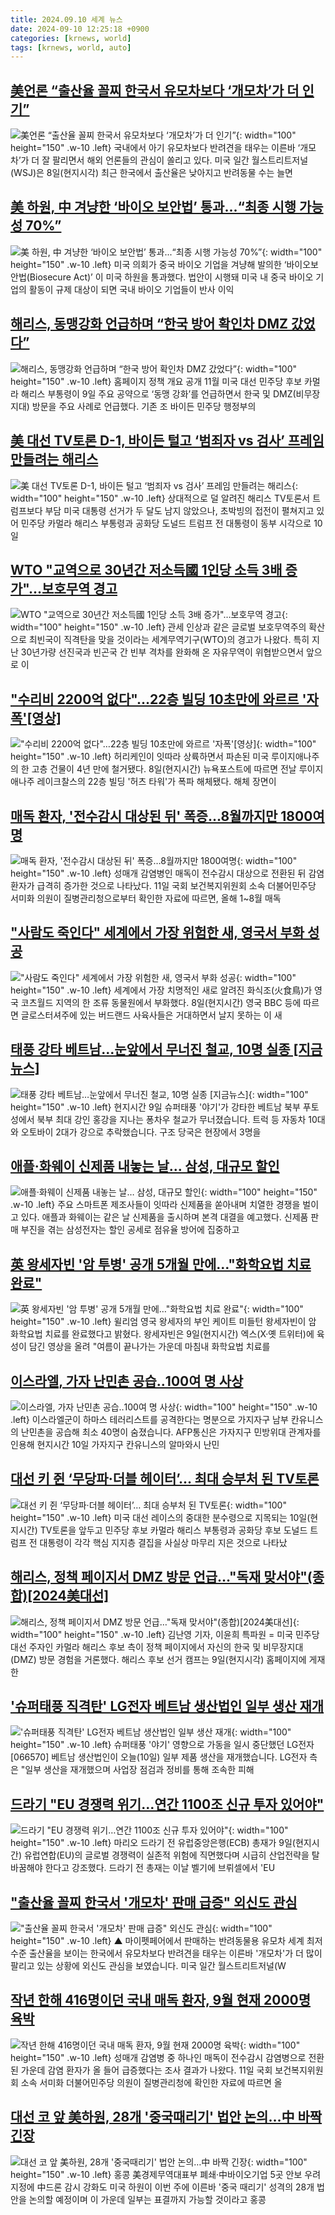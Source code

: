 ```yaml
---
title: 2024.09.10 세계 뉴스
date: 2024-09-10 12:25:18 +0900
categories: [krnews, world]
tags: [krnews, world, auto]
---
```

## [美언론 “출산율 꼴찌 한국서 유모차보다 ‘개모차’가 더 인기”](https://n.news.naver.com/mnews/article/366/0001016873)

![美언론 “출산율 꼴찌 한국서 유모차보다 ‘개모차’가 더 인기”](https://mimgnews.pstatic.net/image/origin/366/2024/09/09/1016873.jpg?type=nf220_150){: width="100" height="150" .w-10 .left}
국내에서 아기 유모차보다 반려견을 태우는 이른바 ‘개모차’가 더 잘 팔리면서 해외 언론들의 관심이 쏠리고 있다. 미국 일간 월스트리트저널(WSJ)은 8일(현지시각) 최근 한국에서 출산율은 낮아지고 반려동물 수는 늘면

## [美 하원, 中 겨냥한 ‘바이오 보안법’ 통과...“최종 시행 가능성 70%”](https://n.news.naver.com/mnews/article/023/0003857752)

![美 하원, 中 겨냥한 ‘바이오 보안법’ 통과...“최종 시행 가능성 70%”](https://mimgnews.pstatic.net/image/origin/023/2024/09/10/3857752.jpg?type=nf220_150){: width="100" height="150" .w-10 .left}
미국 의회가 중국 바이오 기업을 겨냥해 발의한 ‘바이오보안법(Biosecure Act)’ 이 미국 하원을 통과했다. 법안이 시행돼 미국 내 중국 바이오 기업의 활동이 규제 대상이 되면 국내 바이오 기업들이 반사 이익

## [해리스, 동맹강화 언급하며 “한국 방어 확인차 DMZ 갔었다”](https://n.news.naver.com/mnews/article/023/0003857633)

![해리스, 동맹강화 언급하며 “한국 방어 확인차 DMZ 갔었다”](https://mimgnews.pstatic.net/image/origin/023/2024/09/09/3857633.jpg?type=nf220_150){: width="100" height="150" .w-10 .left}
홈페이지 정책 개요 공개 11월 미국 대선 민주당 후보 카멀라 해리스 부통령이 9일 주요 공약으로 ‘동맹 강화’를 언급하면서 한국 및 DMZ(비무장지대) 방문을 주요 사례로 언급했다. 기존 조 바이든 민주당 행정부의

## [美 대선 TV토론 D-1, 바이든 털고 ‘범죄자 vs 검사’ 프레임 만들려는 해리스](https://n.news.naver.com/mnews/article/366/0001017022)

![美 대선 TV토론 D-1, 바이든 털고 ‘범죄자 vs 검사’ 프레임 만들려는 해리스](https://mimgnews.pstatic.net/image/origin/366/2024/09/10/1017022.jpg?type=nf220_150){: width="100" height="150" .w-10 .left}
상대적으로 덜 알려진 해리스 TV토론서 트럼프보다 부담 미국 대통령 선거가 두 달도 남지 않았으나, 초박빙의 접전이 펼쳐지고 있어 민주당 카멀라 해리스 부통령과 공화당 도널드 트럼프 전 대통령이 동부 시각으로 10일

## [WTO "교역으로 30년간 저소득國 1인당 소득 3배 증가"…보호무역 경고](https://n.news.naver.com/mnews/article/277/0005470250)

![WTO "교역으로 30년간 저소득國 1인당 소득 3배 증가"…보호무역 경고](https://mimgnews.pstatic.net/image/origin/277/2024/09/10/5470250.jpg?type=nf220_150){: width="100" height="150" .w-10 .left}
관세 인상과 같은 글로벌 보호무역주의 확산으로 최빈국이 직격탄을 맞을 것이라는 세계무역기구(WTO)의 경고가 나왔다. 특히 지난 30년가량 선진국과 빈곤국 간 빈부 격차를 완화해 온 자유무역이 위협받으면서 앞으로 이

## ["수리비 2200억 없다"…22층 빌딩 10초만에 와르르 '자폭'[영상]](https://n.news.naver.com/mnews/article/421/0007780162)

!["수리비 2200억 없다"…22층 빌딩 10초만에 와르르 '자폭'[영상]](https://mimgnews.pstatic.net/image/origin/421/2024/09/09/7780162.jpg?type=nf220_150){: width="100" height="150" .w-10 .left}
허리케인이 잇따라 상륙하면서 파손된 미국 루이지애나주의 한 고층 건물이 4년 만에 철거됐다. 8일(현지시간) 뉴욕포스트에 따르면 전날 루이지애나주 레이크찰스의 22층 빌딩 '허츠 타워'가 폭파 해체됐다. 해체 장면이

## [매독 환자, '전수감시 대상된 뒤' 폭증…8월까지만 1800여명](https://n.news.naver.com/mnews/article/079/0003937089)

![매독 환자, '전수감시 대상된 뒤' 폭증…8월까지만 1800여명](https://mimgnews.pstatic.net/image/origin/079/2024/09/10/3937089.jpg?type=nf220_150){: width="100" height="150" .w-10 .left}
성매개 감염병인 매독이 전수감시 대상으로 전환된 뒤 감염 환자가 급격히 증가한 것으로 나타났다. 11일 국회 보건복지위원회 소속 더불어민주당 서미화 의원이 질병관리청으로부터 확인한 자료에 따르면, 올해 1~8월 매독

## ["사람도 죽인다" 세계에서 가장 위험한 새, 영국서 부화 성공](https://n.news.naver.com/mnews/article/025/0003385447)

!["사람도 죽인다" 세계에서 가장 위험한 새, 영국서 부화 성공](https://mimgnews.pstatic.net/image/origin/025/2024/09/10/3385447.jpg?type=nf220_150){: width="100" height="150" .w-10 .left}
세계에서 가장 치명적인 새로 알려진 화식조(火食鳥)가 영국 코츠월드 지역의 한 조류 동물원에서 부화했다. 8일(현지시간) 영국 BBC 등에 따르면 글로스터셔주에 있는 버드랜드 사육사들은 거대하면서 날지 못하는 이 새

## [태풍 강타 베트남…눈앞에서 무너진 철교, 10명 실종 [지금뉴스]](https://n.news.naver.com/mnews/article/056/0011797766)

![태풍 강타 베트남…눈앞에서 무너진 철교, 10명 실종 [지금뉴스]](https://mimgnews.pstatic.net/image/origin/056/2024/09/10/11797766.jpg?type=nf220_150){: width="100" height="150" .w-10 .left}
현지시간 9일 슈퍼태풍 '야기'가 강타한 베트남 북부 푸토성에서 북부 최대 강인 홍강을 지나는 퐁차우 철교가 무너졌습니다. 트럭 등 자동차 10대와 오토바이 2대가 강으로 추락했습니다. 구조 당국은 현장에서 3명을

## [애플·화웨이 신제품 내놓는 날… 삼성, 대규모 할인](https://n.news.naver.com/mnews/article/005/0001724132)

![애플·화웨이 신제품 내놓는 날… 삼성, 대규모 할인](https://mimgnews.pstatic.net/image/origin/005/2024/09/10/1724132.jpg?type=nf220_150){: width="100" height="150" .w-10 .left}
주요 스마트폰 제조사들이 잇따라 신제품을 쏟아내며 치열한 경쟁을 벌이고 있다. 애플과 화웨이는 같은 날 신제품을 출시하며 본격 대결을 예고했다. 신제품 판매 부진을 겪는 삼성전자는 할인 공세로 점유율 방어에 집중하고

## [英 왕세자빈 '암 투병' 공개 5개월 만에…"화학요법 치료 완료"](https://n.news.naver.com/mnews/article/025/0003385460)

![英 왕세자빈 '암 투병' 공개 5개월 만에…"화학요법 치료 완료"](https://mimgnews.pstatic.net/image/origin/025/2024/09/10/3385460.jpg?type=nf220_150){: width="100" height="150" .w-10 .left}
윌리엄 영국 왕세자의 부인 케이트 미들턴 왕세자빈이 암 화학요법 치료를 완료했다고 밝혔다. 왕세자빈은 9일(현지시간) 엑스(X·옛 트위터)에 육성이 담긴 영상을 올려 "여름이 끝나가는 가운데 마침내 화학요법 치료를

## [이스라엘, 가자 난민촌 공습‥100여 명 사상](https://n.news.naver.com/mnews/article/214/0001373443)

![이스라엘, 가자 난민촌 공습‥100여 명 사상](https://mimgnews.pstatic.net/image/origin/214/2024/09/10/1373443.jpg?type=nf220_150){: width="100" height="150" .w-10 .left}
이스라엘군이 하마스 테러리스트를 공격한다는 명분으로 가지자구 남부 칸유니스의 난민촌을 공습해 최소 40명이 숨졌습니다. AFP통신은 가자지구 민방위대 관계자를 인용해 현지시간 10일 가자지구 칸유니스의 알마와시 난민

## [대선 키 쥔 ‘무당파·더블 헤이터’… 최대 승부처 된 TV토론](https://n.news.naver.com/mnews/article/005/0001724100)

![대선 키 쥔 ‘무당파·더블 헤이터’… 최대 승부처 된 TV토론](https://mimgnews.pstatic.net/image/origin/005/2024/09/10/1724100.jpg?type=nf220_150){: width="100" height="150" .w-10 .left}
미국 대선 레이스의 중대한 분수령으로 지목되는 10일(현지시간) TV토론을 앞두고 민주당 후보 카멀라 해리스 부통령과 공화당 후보 도널드 트럼프 전 대통령이 각각 핵심 지지층 결집을 사실상 마무리 지은 것으로 나타났

## [해리스, 정책 페이지서 DMZ 방문 언급…"독재 맞서야"(종합)[2024美대선]](https://n.news.naver.com/mnews/article/003/0012777816)

![해리스, 정책 페이지서 DMZ 방문 언급…"독재 맞서야"(종합)[2024美대선]](https://mimgnews.pstatic.net/image/origin/003/2024/09/10/12777816.jpg?type=nf220_150){: width="100" height="150" .w-10 .left}
김난영 기자, 이윤희 특파원 = 미국 민주당 대선 주자인 카멀라 해리스 후보 측이 정책 페이지에서 자신의 한국 및 비무장지대(DMZ) 방문 경험을 거론했다. 해리스 후보 선거 캠프는 9일(현지시각) 홈페이지에 게재한

## ['슈퍼태풍 직격탄' LG전자 베트남 생산법인 일부 생산 재개](https://n.news.naver.com/mnews/article/057/0001840958)

!['슈퍼태풍 직격탄' LG전자 베트남 생산법인 일부 생산 재개](https://mimgnews.pstatic.net/image/origin/057/2024/09/10/1840958.jpg?type=nf220_150){: width="100" height="150" .w-10 .left}
슈퍼태풍 '야기' 영향으로 가동을 일시 중단했던 LG전자[066570] 베트남 생산법인이 오늘(10일) 일부 제품 생산을 재개했습니다. LG전자 측은 "일부 생산을 재개했으며 사업장 점검과 정비를 통해 조속한 피해

## [드라기 "EU 경쟁력 위기…연간 1100조 신규 투자 있어야"](https://n.news.naver.com/mnews/article/277/0005470254)

![드라기 "EU 경쟁력 위기…연간 1100조 신규 투자 있어야"](https://mimgnews.pstatic.net/image/origin/277/2024/09/10/5470254.jpg?type=nf220_150){: width="100" height="150" .w-10 .left}
마리오 드라기 전 유럽중앙은행(ECB) 총재가 9일(현지시간) 유럽연합(EU)의 글로벌 경쟁력이 실존적 위험에 직면했다며 시급히 산업전략을 탈바꿈해야 한다고 강조했다. 드라기 전 총재는 이날 벨기에 브뤼셀에서 'EU

## ["출산율 꼴찌 한국서 '개모차' 판매 급증" 외신도 관심](https://n.news.naver.com/mnews/article/055/0001188708)

!["출산율 꼴찌 한국서 '개모차' 판매 급증" 외신도 관심](https://mimgnews.pstatic.net/image/origin/055/2024/09/09/1188708.jpg?type=nf220_150){: width="100" height="150" .w-10 .left}
▲ 마이펫페어에서 판매하는 반려동물용 유모차 세계 최저 수준 출산율을 보이는 한국에서 유모차보다 반려견을 태우는 이른바 '개모차'가 더 많이 팔리고 있는 상황에 외신도 관심을 보였습니다. 미국 일간 월스트리트저널(W

## [작년 한해 416명이던 국내 매독 환자, 9월 현재 2000명 육박](https://n.news.naver.com/mnews/article/421/0007781860)

![작년 한해 416명이던 국내 매독 환자, 9월 현재 2000명 육박](https://mimgnews.pstatic.net/image/origin/421/2024/09/10/7781860.jpg?type=nf220_150){: width="100" height="150" .w-10 .left}
성매개 감염병 중 하나인 매독이 전수감시 감염병으로 전환된 가운데 감염 환자가 올 들어 급증했다는 조사 결과가 나왔다. 11일 국회 보건복지위원회 소속 서미화 더불어민주당 의원이 질병관리청에 확인한 자료에 따르면 올

## [대선 코 앞 美하원, 28개 '중국때리기' 법안 논의…中 바짝 긴장](https://n.news.naver.com/mnews/article/001/0014920529)

![대선 코 앞 美하원, 28개 '중국때리기' 법안 논의…中 바짝 긴장](https://mimgnews.pstatic.net/image/origin/001/2024/09/09/14920529.jpg?type=nf220_150){: width="100" height="150" .w-10 .left}
홍콩 美경제무역대표부 폐쇄·中바이오기업 5곳 안보 우려 지정에 中드론 감시 강화도 미국 하원이 이번 주에 이른바 '중국 때리기' 성격의 28개 법안을 논의할 예정이며 이 가운데 일부는 표결까지 가능할 것이라고 홍콩

